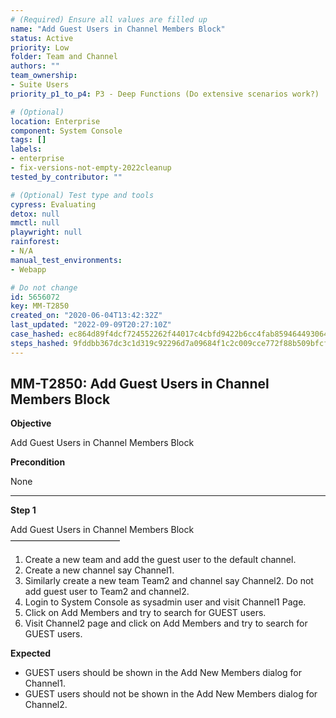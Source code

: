 ```yaml
---
# (Required) Ensure all values are filled up
name: "Add Guest Users in Channel Members Block"
status: Active
priority: Low
folder: Team and Channel
authors: ""
team_ownership: 
- Suite Users
priority_p1_to_p4: P3 - Deep Functions (Do extensive scenarios work?)

# (Optional)
location: Enterprise
component: System Console
tags: []
labels: 
- enterprise
- fix-versions-not-empty-2022cleanup
tested_by_contributor: ""

# (Optional) Test type and tools
cypress: Evaluating
detox: null
mmctl: null
playwright: null
rainforest: 
- N/A
manual_test_environments:
- Webapp

# Do not change
id: 5656072
key: MM-T2850
created_on: "2020-06-04T13:42:32Z"
last_updated: "2022-09-09T20:27:10Z"
case_hashed: ec864d89f4dcf724552262f44017c4cbfd9422b6cc4fab859464493064c8aa199c9056454e3c41c03d75ab4063f83b54
steps_hashed: 9fddbb367dc3c1d319c92296d7a09684f1c2c009cce772f88b509bfcf1ac9d4295555391fe059ceeb4f67c5fc83dd495
---
```


<!-- (Auto-generated) Based on frontmatter's "key" and "name" -->

## MM-T2850: Add Guest Users in Channel Members Block

**Objective**

Add Guest Users in Channel Members Block

**Precondition**

None

---

**Step 1**

Add Guest Users in Channel Members Block\
–––––––––––––––––––––––––

1. Create a new team and add the guest user to the default channel.
2. Create a new channel say Channel1.
3. Similarly create a new team Team2 and channel say Channel2. Do not add guest user to Team2 and channel2.
4. Login to System Console as sysadmin user and visit Channel1 Page.
5. Click on Add Members and try to search for GUEST users.
6. Visit Channel2 page and click on Add Members and try to search for GUEST users.

**Expected**

- GUEST users should be shown in the Add New Members dialog for Channel1.
- GUEST users should not be shown in the Add New Members dialog for Channel2.
